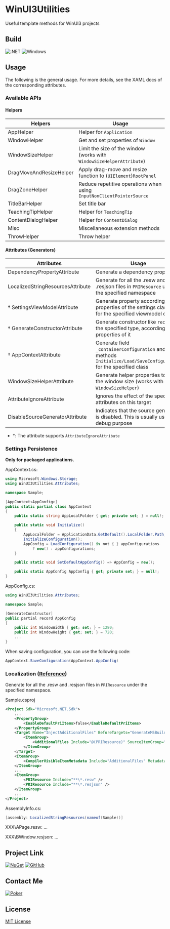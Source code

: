 # WinUI3Utilities

Useful template methods for WinUI3 projects

## Build

![.NET](https://img.shields.io/badge/.Net-8.0-512BD4?&style=for-the-badge&logo=.NET&logoColor=white)
![Windows](https://img.shields.io/badge/Windows-10.0.19041-0078D6?&style=for-the-badge&logo=Windows&logoColor=white)

## Usage

The following is the general usage.
For more details, see the XAML docs of the corresponding attributes.

### Available APIs

#### Helpers

| Helpers | Usage |
| - | - |
| AppHelper | Helper for `Application` |
| WindowHelper | Get and set properties of `Window` |
| WindowSizeHelper | Limit the size of the window (works with `WindowSizeHelperAttribute`) |
| DragMoveAndResizeHelper | Apply drag-move and resize function to (`UIElement`)`RootPanel` |
| DragZoneHelper | Reduce repetitive operations when using `InputNonClientPointerSource` |
| TitleBarHelper | Set title bar |
| TeachingTipHelper | Helper for `TeachingTip` |
| ContentDialogHelper | Helper for `ContentDialog` |
| Misc | Miscellaneous extension methods |
| ThrowHelper | Throw helper |

#### Attributes (Generators)

| Attributes | Usage |
| - | - |
| DependencyPropertyAttribute | Generate a dependency property |
| LocalizedStringResourcesAttribute | Generate for all the .resw and .resjson files in `PRIResource` under the specified namespace |
| $\dagger$ SettingsViewModelAttribute | Generate property according to the properties of the settings class `T` for the specified viewmodel class |
| $\dagger$ GenerateConstructorAttribute | Generate constructor like `record` for the specified type, according to the properties of it |
| $\dagger$ AppContextAttribute | Generate field `_containerConfiguration` and methods `Initialize/Load/SaveConfiguration` for the specified class |
| WindowSizeHelperAttribute | Generate helper properties to limit the window size (works with `WindowSizeHelper`) |
| AttributeIgnoreAttribute | Ignores the effect of the specified attributes on this target |
| DisableSourceGeneratorAttribute | Indicates that the source generator is disabled. This is usually used for debug purpose |

* $\dagger$: The attribute supports `AttributeIgnoreAttribute`

### Settings Persistence

**Only for packaged applications.**

AppContext.cs:

```csharp
using Microsoft.Windows.Storage;
using WinUI3Utilities.Attributes;

namespace Sample;

[AppContext<AppConfig>]
public static partial class AppContext
{
    public static string AppLocalFolder { get; private set; } = null!;

    public static void Initialize()
    {
        AppLocalFolder = ApplicationData.GetDefault().LocalFolder.Path;
        InitializeConfiguration();
        AppConfig = LoadConfiguration() is not { } appConfigurations
            ? new() : appConfigurations;
    }

    public static void SetDefaultAppConfig() => AppConfig = new();

    public static AppConfig AppConfig { get; private set; } = null!;
}
```

AppConfig.cs:

```csharp
using WinUI3Utilities.Attributes;

namespace Sample;

[GenerateConstructor]
public partial record AppConfig
{
    public int WindowWidth { get; set; } = 1280;
    public int WindowHeight { get; set; } = 720;
    ...
}
```

When saving configuration, you can use the following code:

```csharp
AppContext.SaveConfiguration(AppContext.AppConfig)
```

### Localization ([Reference](https://platform.uno/blog/using-msbuild-items-and-properties-in-c-9-source-generators/))

Generate for all the .resw and .resjson files in `PRIResource` under the specified namespace.

Sample.csproj

```xml
<Project Sdk="Microsoft.NET.Sdk">
    ... 
    <PropertyGroup>
        <EnableDefaultPriItems>false</EnableDefaultPriItems>
    </PropertyGroup>
    <Target Name="InjectAdditionalFiles" BeforeTargets="GenerateMSBuildEditorConfigFileShouldRun">
        <ItemGroup>
            <AdditionalFiles Include="@(PRIResource)" SourceItemGroup="PRIResource" />
        </ItemGroup>
    </Target>
    <ItemGroup>
        <CompilerVisibleItemMetadata Include="AdditionalFiles" MetadataName="SourceItemGroup" />
    </ItemGroup>
    ...
    <ItemGroup>
        <PRIResource Include="**\*.resw" />
        <PRIResource Include="**\*.resjson" />
    </ItemGroup>
    ...
</Project>
```

AssemblyInfo.cs:

```csharp
[assembly: LocalizedStringResources(nameof(Sample))]
```

XXX\APage.resw: ...

XXX\BWindow.resjson: ...

## Project Link

[![NuGet](https://img.shields.io/badge/Nuget-WinUI3Utilities-004880?&style=for-the-badge&logo=NuGet&logoColor=white)](https://www.nuget.org/packages/WinUI3Utilities)
[![GitHub](https://img.shields.io/badge/GitHub-WinUI3Utilities-181717?&style=for-the-badge&logo=Github&logoColor=white)](https://github.com/Poker-sang/WinUI3Utilities)

## Contact Me

[![Poker](https://img.shields.io/badge/Poker-poker__sang@outlook.com-0078D4?style=for-the-badge&logo=microsoft-outlook&logoColor=white)](mailto:poker_sang@outlook.com)

## License

[MIT License](https://github.com/Poker-sang/WinUI3Utilities/blob/master/LICENSE)
